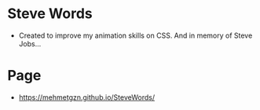 # Steve Words
  * Created to improve my animation skills on CSS. And in memory of Steve Jobs...

# Page
 * https://mehmetgzn.github.io/SteveWords/
